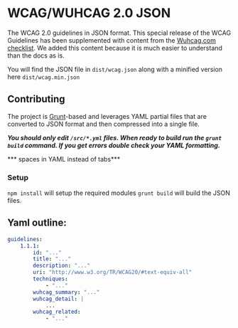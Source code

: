 WCAG/WUHCAG 2.0 JSON
===============

The WCAG 2.0 guidelines in JSON format. This special release of the WCAG Guidelines has been supplemented with content from the [Wuhcag.com checklist](https://www.wuhcag.com/wcag-checklist/). We added this content because it is much easier to understand than the docs as is.

You will find the JSON file in `dist/wcag.json` along with a minified version here `dist/wcag.min.json`

## Contributing
The project is [Grunt](http://gruntjs.com/)-based and leverages YAML partial files that are converted to JSON format and then compressed into a single file.

***You should only edit `/src/*.yml` files. When ready to build run the `grunt build` command. If you get errors double check your YAML formatting.***

*** spaces in YAML instead of tabs***

### Setup
`npm install` will setup the required modules
`grunt build` will build the JSON files.

## Yaml outline:
``` yaml
guidelines:
	1.1.1:
		id: "..."
		title: "..."
		description: "..."
		uri: "http://www.w3.org/TR/WCAG20/#text-equiv-all"
		techniques:
			- "..."
		wuhcag_summary: "..."
		wuhcag_detail: |
			...
		wuhcag_related:
			- "..."
```
